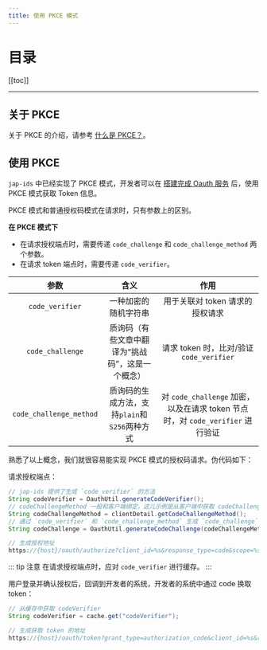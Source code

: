 ```yaml
---
title: 使用 PKCE 模式
---
```


# 目录

[[toc]]

----

## 关于 PKCE

关于 PKCE 的介绍，请参考 [什么是 PKCE？](https://discuss.justauth.plus/d/7-shi-yao-shi-pkce)。

## 使用 PKCE

`jap-ids` 中已经实现了 PKCE 模式，开发者可以在 [搭建完成 Oauth 服务](/ids/quickstart) 后，使用 PKCE 模式获取 Token 信息。

PKCE 模式和普通授权码模式在请求时，只有参数上的区别。

**在 PKCE 模式下**
- 在请求授权端点时，需要传递 `code_challenge` 和 `code_challenge_method` 两个参数。
- 在请求 token 端点时，需要传递 `code_verifier`。

| 参数  | 含义 | 作用 |
| :------------: | :------------: | :------------: |
| `code_verifier` | 一种加密的随机字符串 | 用于关联对 token 请求的授权请求 |
| `code_challenge` | 质询码（有些文章中翻译为“挑战码”，这是一个概念） | 请求 token 时，比对/验证 `code_verifier` |
| `code_challenge_method` | 质询码的生成方法，支持`plain`和`S256`两种方式 | 对 `code_challenge` 加密，以及在请求 token 节点时，对 `code_verifier` 进行验证 |


熟悉了以上概念，我们就很容易能实现 PKCE 模式的授权码请求。伪代码如下：

请求授权端点：

```java
// jap-ids 提供了生成 `code_verifier` 的方法
String codeVerifier = OauthUtil.generateCodeVerifier();
// codeChallengeMethod 一般和客户端绑定，这儿示例是从客户端中获取 codeChallengeMethod
String codeChallengeMethod = clientDetail.getCodeChallengeMethod();
// 通过 `code_verifier` 和 `code_challenge_method` 生成 `code_challenge`
String codeChallenge = OauthUtil.generateCodeChallenge(codeChallengeMethod, codeVerifier);

// 生成授权地址
https://{host}/oauth/authorize?client_id=%s&response_type=code&scope=%s&redirect_uri=%s&state=%s&code_challenge=%s&code_challenge_method=%s
```

::: tip 注意
在请求授权端点时，应对 `code_verifier` 进行缓存。
:::

用户登录并确认授权后，回调到开发者的系统，开发者的系统中通过 code 换取 token：

```java
// 从缓存中获取 codeVerifier
String codeVerifier = cache.get("codeVerifier");

// 生成获取 token 的地址
https://{host}/oauth/token?grant_type=authorization_code&client_id=%s&redirect_uri=%s&code=%s&code_verifier=%s
```
